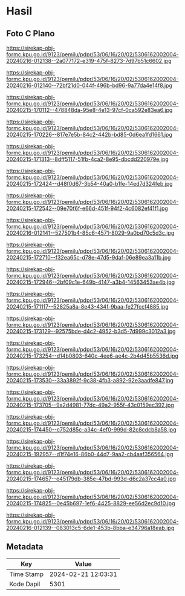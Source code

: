 # Hasil

## Foto C Plano

https://sirekap-obj-formc.kpu.go.id/9123/pemilu/pdpr/53/06/16/20/02/5306162002004-20240216-012138--2a077172-e319-475f-8273-7d97b51c6602.jpg

https://sirekap-obj-formc.kpu.go.id/9123/pemilu/pdpr/53/06/16/20/02/5306162002004-20240216-012140--72bf21d0-044f-496b-bd96-9a77da4e14f8.jpg

https://sirekap-obj-formc.kpu.go.id/9123/pemilu/pdpr/53/06/16/20/02/5306162002004-20240215-170112--478848da-95e8-4e13-97cf-0ca592e83ea6.jpg

https://sirekap-obj-formc.kpu.go.id/9123/pemilu/pdpr/53/06/16/20/02/5306162002004-20240215-170226--817e7e5b-84c2-442b-bd85-0d6ea1fd1661.jpg

https://sirekap-obj-formc.kpu.go.id/9123/pemilu/pdpr/53/06/16/20/02/5306162002004-20240215-171313--8dff5117-51fb-4ca2-8e95-dbcdd220979e.jpg

https://sirekap-obj-formc.kpu.go.id/9123/pemilu/pdpr/53/06/16/20/02/5306162002004-20240215-172424--d48f0d67-3b54-40a0-b1fe-14ed7d324feb.jpg

https://sirekap-obj-formc.kpu.go.id/9123/pemilu/pdpr/53/06/16/20/02/5306162002004-20240215-172542--09e70f6f-e66d-451f-94f2-4c6082ef41f1.jpg

https://sirekap-obj-formc.kpu.go.id/9123/pemilu/pdpr/53/06/16/20/02/5306162002004-20240216-012141--527501b4-85c6-4571-8029-9a0bd70c5d3c.jpg

https://sirekap-obj-formc.kpu.go.id/9123/pemilu/pdpr/53/06/16/20/02/5306162002004-20240215-172710--f32ea65c-d78e-47d5-9daf-06e89ea3a11b.jpg

https://sirekap-obj-formc.kpu.go.id/9123/pemilu/pdpr/53/06/16/20/02/5306162002004-20240215-172946--2bf09c1e-649b-4147-a3b4-14563453ae4b.jpg

https://sirekap-obj-formc.kpu.go.id/9123/pemilu/pdpr/53/06/16/20/02/5306162002004-20240215-171117--52825a8a-8e43-434f-9baa-fe27fccf4885.jpg

https://sirekap-obj-formc.kpu.go.id/9123/pemilu/pdpr/53/06/16/20/02/5306162002004-20240215-173129--92575bde-d4c2-4952-b3d5-7d999c3012a3.jpg

https://sirekap-obj-formc.kpu.go.id/9123/pemilu/pdpr/53/06/16/20/02/5306162002004-20240215-173254--d14b0803-640c-4ee6-ae4c-2b4d45b5536d.jpg

https://sirekap-obj-formc.kpu.go.id/9123/pemilu/pdpr/53/06/16/20/02/5306162002004-20240215-173530--33a3892f-9c38-4fb3-a892-92e3aadfe847.jpg

https://sirekap-obj-formc.kpu.go.id/9123/pemilu/pdpr/53/06/16/20/02/5306162002004-20240215-173705--9a2d4981-77dc-49a2-955f-43c0159ec392.jpg

https://sirekap-obj-formc.kpu.go.id/9123/pemilu/pdpr/53/06/16/20/02/5306162002004-20240215-174450--c752d85c-a34c-4ef0-999d-82c8cdcb8a58.jpg

https://sirekap-obj-formc.kpu.go.id/9123/pemilu/pdpr/53/06/16/20/02/5306162002004-20240215-192957--d1f74e16-86b0-44d7-9aa2-cb4aaf356564.jpg

https://sirekap-obj-formc.kpu.go.id/9123/pemilu/pdpr/53/06/16/20/02/5306162002004-20240215-174657--e45179db-385e-47bd-993d-d6c2a37cc4a0.jpg

https://sirekap-obj-formc.kpu.go.id/9123/pemilu/pdpr/53/06/16/20/02/5306162002004-20240215-174825--0e45b697-1ef6-4425-8829-ee56d2ec9d10.jpg

https://sirekap-obj-formc.kpu.go.id/9123/pemilu/pdpr/53/06/16/20/02/5306162002004-20240216-012139--083013c5-6de1-453b-8bba-e34796a18eab.jpg


## Metadata

| Key        | Value               |
| ---------- | ------------------- |
| Time Stamp | 2024-02-21 12:03:31 |
| Kode Dapil | 5301                |



